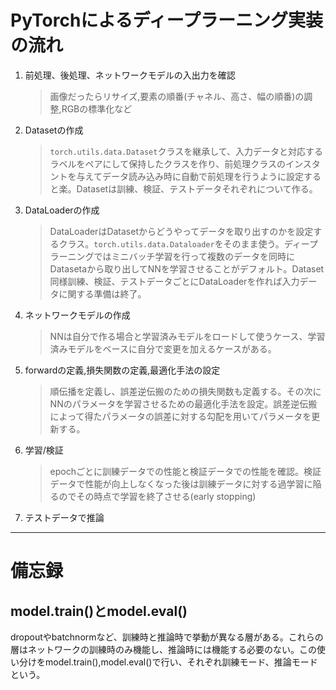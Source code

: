 # PyTorchによるディープラーニング実装の流れ

1. 前処理、後処理、ネットワークモデルの入出力を確認
    >画像だったらリサイズ,要素の順番(チャネル、高さ、幅の順番)の調整,RGBの標準化など
2. Datasetの作成
   >```torch.utils.data.Dataset```クラスを継承して、入力データと対応するラベルをペアにして保持したクラスを作り、前処理クラスのインスタントを与えてデータ読み込み時に自動で前処理を行うように設定すると楽。Datasetは訓練、検証、テストデータそれぞれについて作る。
3. DataLoaderの作成
   >DataLoaderはDatasetからどうやってデータを取り出すのかを設定するクラス。```torch.utils.data.Dataloader```をそのまま使う。ディープラーニングではミニバッチ学習を行って複数のデータを同時にDatasetaから取り出してNNを学習させることがデフォルト。Dataset同様訓練、検証、テストデータごとにDataLoaderを作れば入力データに関する準備は終了。
4. ネットワークモデルの作成
   >NNは自分で作る場合と学習済みモデルをロードして使うケース、学習済みモデルをベースに自分で変更を加えるケースがある。
5. forwardの定義,損失関数の定義,最適化手法の設定
   >順伝播を定義し、誤差逆伝搬のための損失関数も定義する。その次にNNのパラメータを学習させるための最適化手法を設定。誤差逆伝搬によって得たパラメータの誤差に対する勾配を用いてパラメータを更新する。
6. 学習/検証
    >epochごとに訓練データでの性能と検証データでの性能を確認。検証データで性能が向上しなくなった後は訓練データに対する過学習に陥るのでその時点で学習を終了させる(early stopping)
7. テストデータで推論
----

# 備忘録

## model.train()とmodel.eval()

dropoutやbatchnormなど、訓練時と推論時で挙動が異なる層がある。これらの層はネットワークの訓練時のみ機能し、推論時には機能する必要のない。この使い分けをmodel.train(),model.eval()で行い、それぞれ訓練モード、推論モードという。

## 